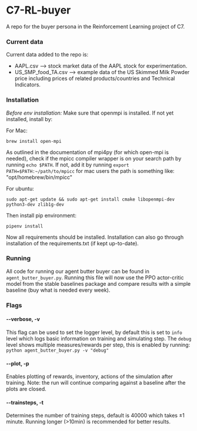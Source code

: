 # C7-RL-buyer

A repo for the buyer persona in the Reinforcement Learning project of C7. 

### Current data
Current data added to the repo is:
- AAPL.csv --> stock market data of the AAPL stock for experimentation.
- US_SMP_food_TA.csv --> example data of the US Skimmed Milk Powder price including prices of related products/countries and Technical Indicators.


### Installation

_Before env installation:_ Make sure that openmpi is installed. If not yet installed, install by:

For Mac:
```commandline
brew install open-mpi
```
As outlined in the documentation of mpi4py (for which open-mpi is needed), check if the mpicc compiler wrapper is on your search path by running `echo $PATH`. If not, add it by running `export PATH=$PATH:~/path/to/mpicc` for mac users the path is something like: "opt/homebrew/bin/mpicc"

For ubuntu:
```commandline
sudo apt-get update && sudo apt-get install cmake libopenmpi-dev python3-dev zlib1g-dev
```

Then install pip environment:
```commandline
pipenv install
```

Now all requirements should be installed. Installation can also go through installation of the requirements.txt 
(if kept up-to-date).

### Running
All code for running our agent butter buyer can be found in `agent_butter_buyer.py`. Running this file will now use the PPO actor-critic model from the stable baselines package and compare results with a simple baseline (buy what is needed every week).

### Flags
#### --verbose, -v
This flag can be used to set the logger level, by default this is set to `info` level which logs basic information on training and simulating step. The `debug` level shows multiple measures/rewards per step, this is enabled by running:
```python agent_butter_buyer.py -v "debug"```

#### --plot, -p
Enables plotting of rewards, inventory, actions of the simulation after training.
Note: the run will continue comparing against a baseline after the plots are closed.

#### --trainsteps, -t
Determines the number of training steps, default is 40000 which takes ±1 minute. Running longer (>10min) is recommended for better results.


